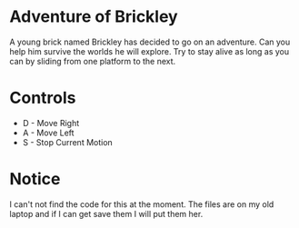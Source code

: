 # Adventure of Brickley
A young brick named Brickley has decided to go on an adventure. Can you help him survive the worlds he will explore. Try to stay alive as long as you can by sliding from one platform to the next.


# Controls
* D - Move Right
* A - Move Left
* S - Stop Current Motion


# Notice
I can't not find the code for this at the moment. The files are on my old laptop and if I can get save them I will put them her.
